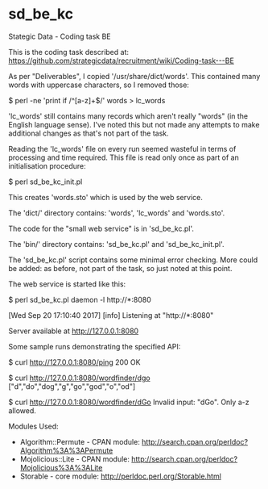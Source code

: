 # sd_be_kc
Stategic Data - Coding task BE

This is the coding task described at: https://github.com/strategicdata/recruitment/wiki/Coding-task---BE

As per "Deliverables", I copied '/usr/share/dict/words'.
This contained many words with uppercase characters, so I removed those:

$ perl -ne 'print if /^[a-z]+$/' words > lc_words

'lc_words' still contains many records which aren't really "words" (in the English language sense).
I've noted this but not made any attempts to make additional changes as that's not part of the task.

Reading the 'lc_words' file on every run seemed wasteful in terms of processing and time required.
This file is read only once as part of an initialisation procedure:

$ perl sd_be_kc_init.pl

This creates 'words.sto' which is used by the web service.

The 'dict/' directory contains: 'words', 'lc_words' and 'words.sto'.

The code for the "small web service" is in 'sd_be_kc.pl'.

The 'bin/' directory contains: 'sd_be_kc.pl' and 'sd_be_kc_init.pl'.

The 'sd_be_kc.pl' script contains some minimal error checking.
More could be added: as before, not part of the task, so just noted at this point.

The web service is started like this:

$ perl sd_be_kc.pl daemon -l http://*:8080

[Wed Sep 20 17:10:40 2017] [info] Listening at "http://*:8080"

Server available at http://127.0.0.1:8080

Some sample runs demonstrating the specified API:

$ curl http://127.0.0.1:8080/ping
200 OK

$ curl http://127.0.0.1:8080/wordfinder/dgo
["d","do","dog","g","go","god","o","od"]

$ curl http://127.0.0.1:8080/wordfinder/dGo
Invalid input: "dGo". Only a-z allowed.

Modules Used:

* Algorithm::Permute - CPAN module: http://search.cpan.org/perldoc?Algorithm%3A%3APermute
* Mojolicious::Lite - CPAN module: http://search.cpan.org/perldoc?Mojolicious%3A%3ALite
* Storable - core module: http://perldoc.perl.org/Storable.html

